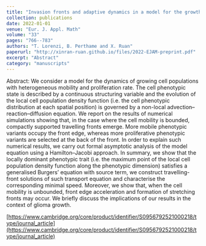 ```yaml
---
title: "Invasion fronts and adaptive dynamics in a model for the growth of cell populations with heterogeneous mobility"
collection: publications
date: 2022-01-01
venue: "Eur. J. Appl. Math"
volume: "33"
pages: "766--783"
authors: "T. Lorenzi, B. Perthame and X. Ruan"
paperurl: "http://xinran-ruan.github.io/files/2022-EJAM-preprint.pdf"
excerpt: "Abstract"
category: "manuscripts"
---
```

Abstract: We consider a model for the dynamics of growing cell populations with heterogeneous mobility and proliferation rate. The cell phenotypic state is described by a continuous structuring variable and the evolution of the local cell population density function (i.e. the cell phenotypic distribution at each spatial position) is governed by a non-local advection–reaction–diffusion equation. We report on the results of numerical simulations showing that, in the case where the cell mobility is bounded, compactly supported travelling fronts emerge. More mobile phenotypic variants occupy the front edge, whereas more proliferative phenotypic variants are selected at the back of the front. In order to explain such numerical results, we carry out formal asymptotic analysis of the model equation using a Hamilton–Jacobi approach. In summary, we show that the locally dominant phenotypic trait (i.e. the maximum point of the local cell population density function along the phenotypic dimension) satisfies a generalised Burgers’ equation with source term, we construct travelling-front solutions of such transport equation and characterise the corresponding minimal speed. Moreover, we show that, when the cell mobility is unbounded, front edge acceleration and formation of stretching fronts may occur. We briefly discuss the implications of our results in the context of glioma growth.

[https://www.cambridge.org/core/product/identifier/S0956792521000218/type/journal_article](https://www.cambridge.org/core/product/identifier/S0956792521000218/type/journal_article)
